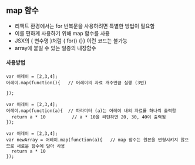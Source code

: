 ## map 함수
- 리액트 환경에서는 for 반복문을 사용하려면 특별한 방법이 필요함
- 이를 편하게 사용하기 위해 map 함수를 사용
- JSX의 { 변수명 }처럼 { for() {}} 이런 코드는 불가능
- array에 붙일 수 있는 일종의 내장함수

#### 사용방법
```
var 어레이 = [2,3,4];  
어레이.map(function(){   // 어레이의 자료 개수만큼 실행 (3번)
  
});

var 어레이 = [2,3,4];
어레이.map(function(a){  // 파라미터 (a)는 어레이 내의 자료를 하나씩 출력함
  return a * 10          // a * 10을 리턴하면 20, 30, 40이 출력됨
});

var 어레이 = [2,3,4];
var newArray = 어레이.map(function(a){   // map 함수는 원본을 변형시키지 않으므로 새로운 함수에 담아 사용
  return a * 10
});
```
